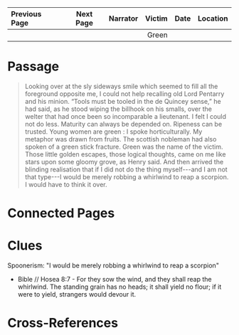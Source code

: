 | Previous Page | Next Page | Narrator | Victim | Date | Location |
|:--------------|:---------:|---------:|-------:|-----:|---------:|
|               |           |          |  Green |      |          |

# Passage
>Looking over at the sly sideways smile which seemed to fill all the foreground opposite me, I could not help recalling old Lord Pentarry and his minion. “Tools must be tooled in the de Quincey sense,” he had said, as he stood wiping the billhook on his smalls, over the welter that had once been so incomparable a lieutenant. I felt I could not do less. Maturity can always be depended on. Ripeness can be trusted. Young women are green : I spoke horticulturally. My metaphor was drawn from fruits. The scottish nobleman had also spoken of a green stick fracture. Green was the name of the victim. Those little golden escapes, those logical thoughts, came on me like stars upon some gloomy grove, as Henry said. And then arrived the blinding realisation that if I did not do the thing myself---and I am not that type---I would be merely robbing a whirlwind to reap a scorpion. I would have to think it over. 
# Connected Pages

# Clues
Spoonerism: "I would be merely robbing a whirlwind to reap a scorpion"
* Bible // Hosea 8:7 - For they sow the wind, and they shall reap the whirlwind. The standing grain has no heads; it shall yield no flour; if it were to yield, strangers would devour it.

# Cross-References
